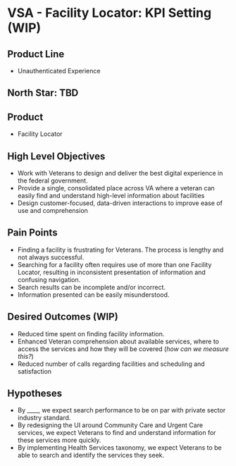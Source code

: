 # VSA - Facility Locator: KPI Setting (WIP)

## Product Line
- Unauthenticated Experience
## North Star: TBD
## Product
- Facility Locator 
## High Level Objectives
- Work with Veterans to design and deliver the best digital experience in the federal government.
- Provide a single, consolidated place across VA where a veteran can easily find and understand high-level information about facilities 
- Design customer-focused, data-driven interactions to improve ease of use and comprehension 
## Pain Points
- Finding a facility is frustrating for Veterans. The process is lengthy and not always successful.
- Searching for a facility often requires use of more than one Facility Locator, resulting in inconsistent presentation of information and confusing navigation. 
- Search results can be incomplete and/or incorrect. 
- Information presented can be easily misunderstood.
## Desired Outcomes (WIP)
- Reduced time spent on finding facility information.
- Enhanced Veteran comprehension about available services, where to access the services and how they will be covered (_how can we measure this?_)
- Reduced number of calls regarding facilities and scheduling and satisfaction
## Hypotheses
- By ____, we expect search performance to be on par with private sector industry standard. 
- By redesigning the UI around Community Care and Urgent Care services, we expect Veterans to find and understand information for these services more quickly. 
- By implementing Health Services taxonomy, we expect Veterans to be able to search and identify the services they seek.  
